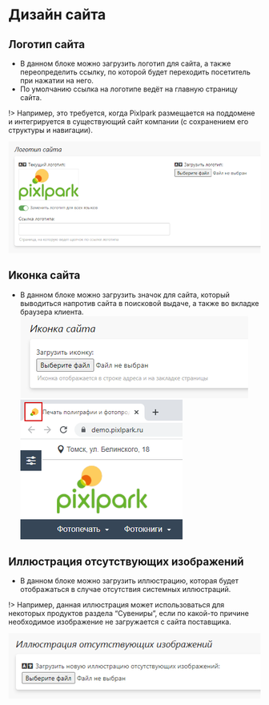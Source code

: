 # Дизайн сайта

## Логотип сайта
* В данном блоке можно загрузить логотип для сайта, а также переопределить ссылку, по которой будет переходить посетитель при нажатии на него.
* По умолчанию ссылка на логотипе ведёт на главную страницу сайта.

!> Например, это требуется, когда Pixlpark размещается на поддомене и интегрируется в существующий сайт компании (с сохранением его структуры и навигации).

![](../_media/cms/cms14.png ':size=50%')

## Иконка сайта
* В данном блоке можно загрузить значок для сайта, который выводиться напротив сайта в поисковой выдаче, а также во вкладке браузера клиента.
![](../_media/cms/cms15.png ':size=30%')
![](../_media/cms/cms16.png ':size=20%')

## Иллюстрация отсутствующих изображений
* В данном блоке можно загрузить иллюстрацию, которая будет отображаться в случае отсутствия системных иллюстраций.

!> Например, данная иллюстрация может использоваться для некоторых продуктов раздела “Сувениры”, если по какой-то причине необходимое изображение не загружается с сайта поставщика.

![](../_media/cms/cms17.png ':size=40%')